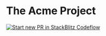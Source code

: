 # The Acme Project

<a href="https://stackblitz.com/~/github.com/sulco/acme"><img src="https://developer.stackblitz.com/img/start_pr_big.svg" alt="Start new PR in StackBlitz Codeflow"></a>
